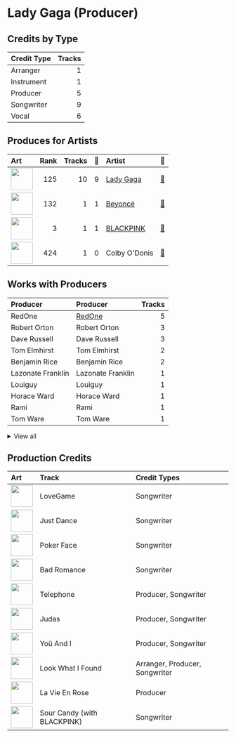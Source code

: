 # Lady Gaga (Producer)

## Credits by Type

| Credit Type | Tracks |
|:---|---:|
| Arranger | 1 |
| Instrument | 1 |
| Producer | 5 |
| Songwriter | 9 |
| Vocal | 6 |

## Produces for Artists

| Art | Rank | Tracks | 💚 | Artist | 🔗 |
|:---|---:|---:|---:|:---|:---|
| <img src="https://i.scdn.co/image/ab6761610000e5eb515dea0684e8e716852e24e0" alt="" width="50" /> | 125 | 10 | 9 | [Lady Gaga](../../artists/lady_gaga/overview.md) | [🔗](https://open.spotify.com/artist/1HY2Jd0NmPuamShAr6KMms) |
| <img src="https://i.scdn.co/image/ab6761610000e5eb247f44069c0bd1781df2f785" alt="" width="50" /> | 132 | 1 | 1 | [Beyoncé](../../artists/beyoncé/overview.md) | [🔗](https://open.spotify.com/artist/6vWDO969PvNqNYHIOW5v0m) |
| <img src="https://i.scdn.co/image/ab6761610000e5ebc9690bc711d04b3d4fd4b87c" alt="" width="50" /> | 3 | 1 | 1 | [BLACKPINK](../../artists/blackpink/overview.md) | [🔗](https://open.spotify.com/artist/41MozSoPIsD1dJM0CLPjZF) |
| <img src="https://i.scdn.co/image/ab6761610000e5eb2c44e078944196a8c1eec256" alt="" width="50" /> | 424 | 1 | 0 | Colby O'Donis | [🔗](https://open.spotify.com/artist/7fObcBw9VM3x7ntWKCYl0z) |

## Works with Producers

| Producer | Producer | Tracks |
|:---|:---|---:|
| RedOne | [RedOne](../redone/overview.md) | 5 |
| Robert Orton | Robert Orton | 3 |
| Dave Russell | Dave Russell | 3 |
| Tom Elmhirst | Tom Elmhirst | 2 |
| Benjamin Rice | Benjamin Rice | 2 |
| Lazonate Franklin | Lazonate Franklin | 1 |
| Louiguy | Louiguy | 1 |
| Horace Ward | Horace Ward | 1 |
| Rami | Rami | 1 |
| Tom Ware | Tom Ware | 1 |


<details>
<summary>View all</summary>

| Producer | Producer | Tracks |
|:---|:---|---:|
| Brian Newman | Brian Newman | 1 |
| Nick Monson | Nick Monson | 1 |
| Madison Love | Madison Love | 1 |
| BloodPop® | BloodPop® (BloodPop) | 1 |
| BURNS | BURNS | 1 |
| Dae Bennett | Dae Bennett | 1 |
| DJ White Shadow | DJ White Shadow | 1 |
| Paul Foley | Paul Foley | 1 |
| Beyoncé | [Beyoncé (Beyoncé)](../beyoncé_(beyoncé)/overview.md) | 1 |
| LaShawn Daniels | LaShawn Daniels | 1 |
| Hisashi Mizoguchi | Hisashi Mizoguchi | 1 |
| Robert John "Mutt" Lange | Robert John "Mutt" Lange | 1 |
| Rodney Jerkins | Rodney Jerkins | 1 |
| Édith Piaf | Édith Piaf (Piaf, Édith) | 1 |
| Mike "Handz" Donaldson | Mike "Handz" Donaldson | 1 |
| Lukas Nelson | Lukas Nelson | 1 |
| Trevor Muzzy | Trevor Muzzy | 1 |
| Mark Nilan, Jr. | Mark Nilan, Jr. | 1 |
| Aaron Raitiere | Aaron Raitiere | 1 |
| Mark "Spike" Stent | [Mark "Spike" Stent](../mark__spike__stent/overview.md) | 1 |
| Akon | Akon | 1 |
| Olle Romo | Olle Romo | 1 |

</details>


## Production Credits

| Art | Track | Credit Types |
|:---|:---|:---|
| <img src="https://i.scdn.co/image/ab67616d0000b273631810af03785dbad83f5c81" alt="" width="50" /> | LoveGame | Songwriter |
| <img src="https://i.scdn.co/image/ab67616d0000b273631810af03785dbad83f5c81" alt="" width="50" /> | Just Dance | Songwriter |
| <img src="https://i.scdn.co/image/ab67616d0000b273631810af03785dbad83f5c81" alt="" width="50" /> | Poker Face | Songwriter |
| <img src="https://i.scdn.co/image/ab67616d0000b2735c9890c0456a3719eeecd8aa" alt="" width="50" /> | Bad Romance | Songwriter |
| <img src="https://i.scdn.co/image/ab67616d0000b2735c9890c0456a3719eeecd8aa" alt="" width="50" /> | Telephone | Producer, Songwriter |
| <img src="https://i.scdn.co/image/ab67616d0000b2734ba15b951a5cff36133ca5bd" alt="" width="50" /> | Judas | Producer, Songwriter |
| <img src="https://i.scdn.co/image/ab67616d0000b2734ba15b951a5cff36133ca5bd" alt="" width="50" /> | Yoü And I | Producer, Songwriter |
| <img src="https://i.scdn.co/image/ab67616d0000b273e2d156fdc691f57900134342" alt="" width="50" /> | Look What I Found | Arranger, Producer, Songwriter |
| <img src="https://i.scdn.co/image/ab67616d0000b273e2d156fdc691f57900134342" alt="" width="50" /> | La Vie En Rose | Producer |
| <img src="https://i.scdn.co/image/ab67616d0000b2736040effba89b9b00a6f6743a" alt="" width="50" /> | Sour Candy (with BLACKPINK) | Songwriter |